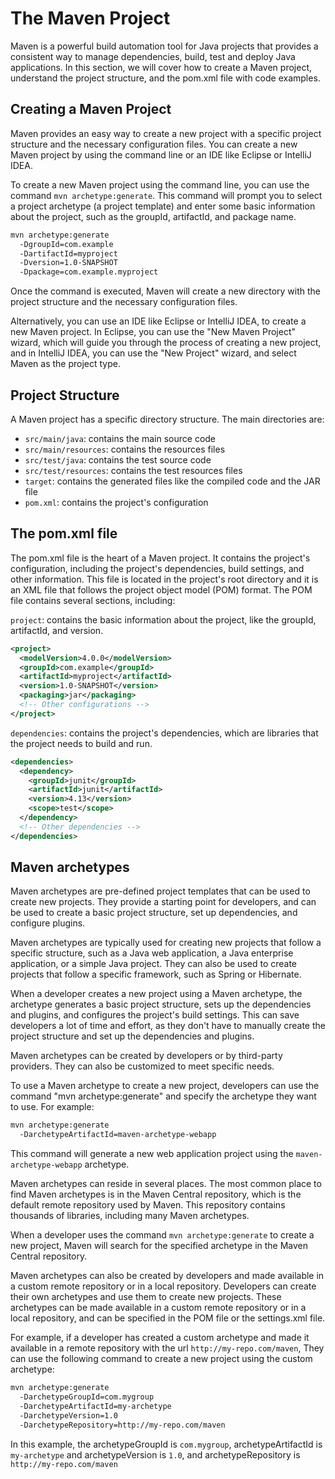 # The Maven Project

Maven is a powerful build automation tool for Java projects that provides a consistent way to manage dependencies, build, test and deploy Java applications. In this section, we will cover how to create a Maven project, understand the project structure, and the pom.xml file with code examples.

## Creating a Maven Project

Maven provides an easy way to create a new project with a specific project structure and the necessary configuration files. You can create a new Maven project by using the command line or an IDE like Eclipse or IntelliJ IDEA.

To create a new Maven project using the command line, you can use the command `mvn archetype:generate`. This command will prompt you to select a project archetype (a project template) and enter some basic information about the project, such as the groupId, artifactId, and package name.

```sh
mvn archetype:generate
  -DgroupId=com.example
  -DartifactId=myproject
  -Dversion=1.0-SNAPSHOT
  -Dpackage=com.example.myproject
```

Once the command is executed, Maven will create a new directory with the project structure and the necessary configuration files.

Alternatively, you can use an IDE like Eclipse or IntelliJ IDEA, to create a new Maven project. In Eclipse, you can use the "New Maven Project" wizard, which will guide you through the process of creating a new project, and in IntelliJ IDEA, you can use the "New Project" wizard, and select Maven as the project type.

## Project Structure

A Maven project has a specific directory structure. The main directories are:

- `src/main/java`: contains the main source code
- `src/main/resources`: contains the resources files
- `src/test/java`: contains the test source code
- `src/test/resources`: contains the test resources files
- `target`: contains the generated files like the compiled code and the JAR file
- `pom.xml`: contains the project's configuration

## The pom.xml file

The pom.xml file is the heart of a Maven project. It contains the project's configuration, including the project's dependencies, build settings, and other information. This file is located in the project's root directory and it is an XML file that follows the project object model (POM) format. The POM file contains several sections, including:

`project`: contains the basic information about the project, like the groupId, artifactId, and version.

```xml
<project>
  <modelVersion>4.0.0</modelVersion>
  <groupId>com.example</groupId>
  <artifactId>myproject</artifactId>
  <version>1.0-SNAPSHOT</version>
  <packaging>jar</packaging>
  <!-- Other configurations -->
</project>
```

`dependencies`: contains the project's dependencies, which are libraries that the project needs to build and run.

```xml
<dependencies>
  <dependency>
    <groupId>junit</groupId>
    <artifactId>junit</artifactId>
    <version>4.13</version>
    <scope>test</scope>
  </dependency>
  <!-- Other dependencies -->
</dependencies>
```

## Maven archetypes

Maven archetypes are pre-defined project templates that can be used to create new projects. They provide a starting point for developers, and can be used to create a basic project structure, set up dependencies, and configure plugins.

Maven archetypes are typically used for creating new projects that follow a specific structure, such as a Java web application, a Java enterprise application, or a simple Java project. They can also be used to create projects that follow a specific framework, such as Spring or Hibernate.

When a developer creates a new project using a Maven archetype, the archetype generates a basic project structure, sets up the dependencies and plugins, and configures the project's build settings. This can save developers a lot of time and effort, as they don't have to manually create the project structure and set up the dependencies and plugins.

Maven archetypes can be created by developers or by third-party providers. They can also be customized to meet specific needs.

To use a Maven archetype to create a new project, developers can use the command "mvn archetype:generate" and specify the archetype they want to use. For example:

```sh
mvn archetype:generate
  -DarchetypeArtifactId=maven-archetype-webapp
```

This command will generate a new web application project using the `maven-archetype-webapp` archetype.

Maven archetypes can reside in several places. The most common place to find Maven archetypes is in the Maven Central repository, which is the default remote repository used by Maven. This repository contains thousands of libraries, including many Maven archetypes.

When a developer uses the command `mvn archetype:generate` to create a new project, Maven will search for the specified archetype in the Maven Central repository.

Maven archetypes can also be created by developers and made available in a custom remote repository or in a local repository. Developers can create their own archetypes and use them to create new projects. These archetypes can be made available in a custom remote repository or in a local repository, and can be specified in the POM file or the settings.xml file.

For example, if a developer has created a custom archetype and made it available in a remote repository with the url `http://my-repo.com/maven`, They can use the following command to create a new project using the custom archetype:

```sh
mvn archetype:generate
  -DarchetypeGroupId=com.mygroup
  -DarchetypeArtifactId=my-archetype
  -DarchetypeVersion=1.0
  -DarchetypeRepository=http://my-repo.com/maven
```

In this example, the archetypeGroupId is `com.mygroup`, archetypeArtifactId is `my-archetype` and archetypeVersion is `1.0`, and archetypeRepository is `http://my-repo.com/maven`
